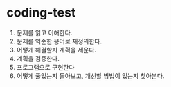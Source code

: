 # coding-test
1. 문제를 읽고 이해한다.
2. 문제를 익순한 용어로 재정의한다.
3. 어떻게 해결할지 계획을 세운다.
4. 계획을 검증한다.
5. 프로그램으로 구현한다
6. 어떻게 풀었는지 돌아보고, 개선할 방법이 있는지 찾아본다.

